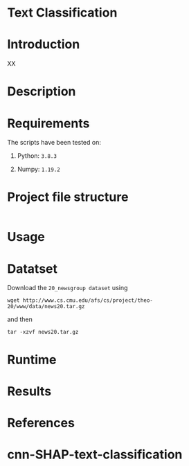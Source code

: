 # Text Classification
Introduction
============

XX


Description
===========



Requirements
============

The scripts have been tested on:

1.  Python: `3.8.3`

2.  Numpy: `1.19.2`

Project file structure
======================
```

```

Usage
=====



Datatset
========
Download the `20_newsgroup dataset` using 
```
wget http://www.cs.cmu.edu/afs/cs/project/theo-20/www/data/news20.tar.gz
```
and then
```
tar -xzvf news20.tar.gz
```

Runtime
=======



Results
=======



References
=======
# cnn-SHAP-text-classification

